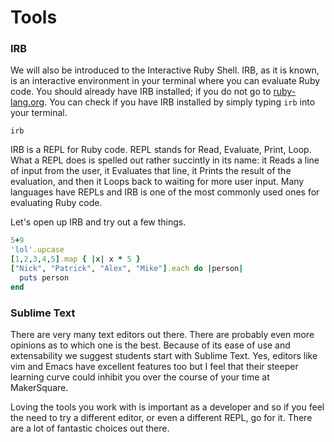 # Tools

### IRB

We will also be introduced to the Interactive Ruby Shell. IRB, as it is known, is an interactive environment in your terminal where you can evaluate Ruby code. You should already have IRB installed; if you do not go to [ruby-lang.org](https://www.ruby-lang.org/en/downloads/). You can check if you have IRB installed by simply typing `irb` into your terminal.

```console
irb
```

IRB is a REPL for Ruby code. REPL stands for Read, Evaluate, Print, Loop. What a REPL does is spelled out rather succintly in its name: it Reads a line of input from the user, it Evaluates that line, it Prints the result of the evaluation, and then it Loops back to waiting for more user input. Many languages have REPLs and IRB is one of the most commonly used ones for evaluating Ruby code.

Let's open up IRB and try out a few things.

```ruby
5+9
'lol'.upcase
[1,2,3,4,5].map { |x| x * 5 }
["Nick", "Patrick", "Alex", "Mike"].each do |person|
  puts person
end
```

### Sublime Text

There are very many text editors out there. There are probably even more opinions as to which one is the best. Because of its ease of use and extensability we suggest students start with Sublime Text. Yes, editors like vim and Emacs have excellent features too but I feel that their steeper learning curve could inhibit you over the course of your time at MakerSquare.

Loving the tools you work with is important as a developer and so if you feel the need to try a different editor, or even a different REPL, go for it. There are a lot of fantastic choices out there.
